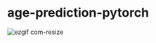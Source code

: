 # age-prediction-pytorch


![ezgif com-resize](https://user-images.githubusercontent.com/46246202/86904151-3ee31980-c14b-11ea-99bf-168593c5ab4d.gif)
